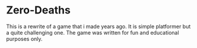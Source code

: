 # Zero-Deaths

This is a rewrite of a game that i made years ago. It is simple platformer but a quite challenging one. The game was written for fun and educational purposes only.
